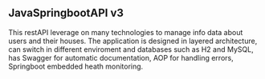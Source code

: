 ## JavaSpringbootAPI v3
This restAPI leverage on many technologies to manage info data about users and their houses. The application is designed in layered architecture, can switch in different enviroment and databases such as H2 and MySQL, has Swagger for automatic documentation, AOP for handling errors, Springboot embedded heath monitoring. 
